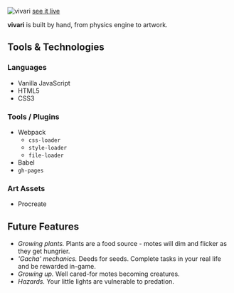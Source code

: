 ![vivari](https://i.imgur.com/8FPSh4V.png)
[see it live](https://ashes-ashes.github.io/vivari/)

**vivari** is built by hand, from physics engine to artwork.

## Tools & Technologies

### Languages
 - Vanilla JavaScript
 - HTML5
 - CSS3

### Tools / Plugins
- Webpack
	- `css-loader`
	- `style-loader`
	- `file-loader`
- Babel
- `gh-pages`

### Art Assets
- Procreate


## Future Features
- *Growing plants.* Plants are a food source - motes will dim and flicker as they get hungrier.
- *'Gacha' mechanics.* Deeds for seeds. Complete tasks in your real life and be rewarded in-game.
- *Growing up.* Well cared-for motes becoming creatures.
- *Hazards.* Your little lights are vulnerable to predation.

